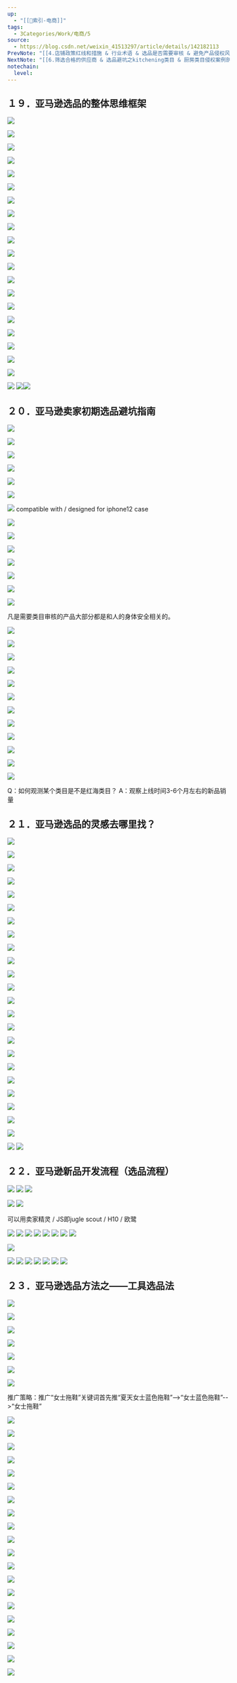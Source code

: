 ```yaml
---
up:
  - "[[🔖索引-电商]]"
tags:
  - 3Categories/Work/电商/5
source:
  - https://blog.csdn.net/weixin_41513297/article/details/142182113
PrevNote: "[[4.店铺政策红线和措施 & 行业术语 & 选品是否需要审核 & 避免产品侵权风险 14-18]]"
NextNote: "[[6.筛选合格的供应商 & 选品避坑之kitchening类目 & 厨房类目侵权案例剖析 24-27]]"
notechain:
  level: 
---
```



## １９．亚马逊选品的整体思维框架 

![](https://imgs-1302581161.cos.ap-guangzhou.myqcloud.com/ob/20250605150712023.webp)

![](https://imgs-1302581161.cos.ap-guangzhou.myqcloud.com/ob/20250605150712025.webp)

![](https://imgs-1302581161.cos.ap-guangzhou.myqcloud.com/ob/20250605150712026.webp)

![](https://imgs-1302581161.cos.ap-guangzhou.myqcloud.com/ob/20250605150712027.webp)

![](https://imgs-1302581161.cos.ap-guangzhou.myqcloud.com/ob/20250605150712028.webp)

![](https://imgs-1302581161.cos.ap-guangzhou.myqcloud.com/ob/20250605150712029.webp)

![](https://imgs-1302581161.cos.ap-guangzhou.myqcloud.com/ob/20250605150712030.webp)

![](https://imgs-1302581161.cos.ap-guangzhou.myqcloud.com/ob/20250605150712031.webp)

![](https://imgs-1302581161.cos.ap-guangzhou.myqcloud.com/ob/20250605150712032.webp)

![](https://imgs-1302581161.cos.ap-guangzhou.myqcloud.com/ob/20250605150712033.webp)

![](https://imgs-1302581161.cos.ap-guangzhou.myqcloud.com/ob/20250605150712034.webp)

![](https://imgs-1302581161.cos.ap-guangzhou.myqcloud.com/ob/20250605150712035.webp)

![](https://imgs-1302581161.cos.ap-guangzhou.myqcloud.com/ob/20250605150712036.webp)

![](https://imgs-1302581161.cos.ap-guangzhou.myqcloud.com/ob/20250605150712037.webp)

![](https://imgs-1302581161.cos.ap-guangzhou.myqcloud.com/ob/20250605150712038.webp)

![](https://imgs-1302581161.cos.ap-guangzhou.myqcloud.com/ob/20250605150712039.webp)

![](https://imgs-1302581161.cos.ap-guangzhou.myqcloud.com/ob/20250605150712040.webp)

![](https://imgs-1302581161.cos.ap-guangzhou.myqcloud.com/ob/20250605150712041.webp)

![](https://imgs-1302581161.cos.ap-guangzhou.myqcloud.com/ob/20250605150712042.webp)

![](https://imgs-1302581161.cos.ap-guangzhou.myqcloud.com/ob/20250605150712043.webp)

![](https://imgs-1302581161.cos.ap-guangzhou.myqcloud.com/ob/20250605150712044.webp)
![](https://imgs-1302581161.cos.ap-guangzhou.myqcloud.com/ob/20250605150712045.webp)![](https://imgs-1302581161.cos.ap-guangzhou.myqcloud.com/ob/20250605150712046.webp)
 



## ２０．亚马逊卖家初期选品避坑指南 
![](https://imgs-1302581161.cos.ap-guangzhou.myqcloud.com/ob/20250605150712047.webp)

![](https://imgs-1302581161.cos.ap-guangzhou.myqcloud.com/ob/20250605150712048.webp)

![](https://imgs-1302581161.cos.ap-guangzhou.myqcloud.com/ob/20250605150712049.webp)

![](https://imgs-1302581161.cos.ap-guangzhou.myqcloud.com/ob/20250605150712050.webp)

![](https://imgs-1302581161.cos.ap-guangzhou.myqcloud.com/ob/20250605150712051.webp)

![](https://imgs-1302581161.cos.ap-guangzhou.myqcloud.com/ob/20250605150712052.webp)

![](https://imgs-1302581161.cos.ap-guangzhou.myqcloud.com/ob/20250605150712053.webp)
compatible with / designed for iphone12 case

![](https://imgs-1302581161.cos.ap-guangzhou.myqcloud.com/ob/20250605150712054.webp)

![](https://imgs-1302581161.cos.ap-guangzhou.myqcloud.com/ob/20250605150712055.webp)

![](https://imgs-1302581161.cos.ap-guangzhou.myqcloud.com/ob/20250605150712056.webp)

![](https://imgs-1302581161.cos.ap-guangzhou.myqcloud.com/ob/20250605150712057.webp)

![](https://imgs-1302581161.cos.ap-guangzhou.myqcloud.com/ob/20250605150712058.webp)

![](https://imgs-1302581161.cos.ap-guangzhou.myqcloud.com/ob/20250605150712059.webp)

![](https://imgs-1302581161.cos.ap-guangzhou.myqcloud.com/ob/20250605150712060.webp)

凡是需要类目审核的产品大部分都是和人的身体安全相关的。

![](https://imgs-1302581161.cos.ap-guangzhou.myqcloud.com/ob/20250605150712061.webp)

![](https://imgs-1302581161.cos.ap-guangzhou.myqcloud.com/ob/20250605150712062.webp)

![](https://imgs-1302581161.cos.ap-guangzhou.myqcloud.com/ob/20250605150712063.webp)

![](https://imgs-1302581161.cos.ap-guangzhou.myqcloud.com/ob/20250605150712064.webp)

![](https://imgs-1302581161.cos.ap-guangzhou.myqcloud.com/ob/20250605150712065.webp)

![](https://imgs-1302581161.cos.ap-guangzhou.myqcloud.com/ob/20250605150712066.webp)

![](https://imgs-1302581161.cos.ap-guangzhou.myqcloud.com/ob/20250605150712067.webp)

![](https://imgs-1302581161.cos.ap-guangzhou.myqcloud.com/ob/20250605150712068.webp)

![](https://imgs-1302581161.cos.ap-guangzhou.myqcloud.com/ob/20250605150712069.webp)

![](https://imgs-1302581161.cos.ap-guangzhou.myqcloud.com/ob/20250605150712070.webp)

![](https://imgs-1302581161.cos.ap-guangzhou.myqcloud.com/ob/20250605150712071.webp)

![](https://imgs-1302581161.cos.ap-guangzhou.myqcloud.com/ob/20250605150712072.webp)

Q：如何观测某个类目是不是红海类目？
A：观察上线时间3-6个月左右的新品销量





## ２１．亚马逊选品的灵感去哪里找？ 
![](https://imgs-1302581161.cos.ap-guangzhou.myqcloud.com/ob/20250605150712073.webp)

![](https://imgs-1302581161.cos.ap-guangzhou.myqcloud.com/ob/20250605150712074.webp)

![](https://imgs-1302581161.cos.ap-guangzhou.myqcloud.com/ob/20250605150712075.webp)

![](https://imgs-1302581161.cos.ap-guangzhou.myqcloud.com/ob/20250605150712076.webp)

![](https://imgs-1302581161.cos.ap-guangzhou.myqcloud.com/ob/20250605150712077.webp)

![](https://imgs-1302581161.cos.ap-guangzhou.myqcloud.com/ob/20250605150712078.webp)

![](https://imgs-1302581161.cos.ap-guangzhou.myqcloud.com/ob/20250605150712079.webp)

![](https://imgs-1302581161.cos.ap-guangzhou.myqcloud.com/ob/20250605150712080.webp)

![](https://imgs-1302581161.cos.ap-guangzhou.myqcloud.com/ob/20250605150712081.webp)

![](https://imgs-1302581161.cos.ap-guangzhou.myqcloud.com/ob/20250605150712082.webp)

![](https://imgs-1302581161.cos.ap-guangzhou.myqcloud.com/ob/20250605150712083.webp)

![](https://imgs-1302581161.cos.ap-guangzhou.myqcloud.com/ob/20250605150712084.webp)

![](https://imgs-1302581161.cos.ap-guangzhou.myqcloud.com/ob/20250605150712085.webp)

![](https://imgs-1302581161.cos.ap-guangzhou.myqcloud.com/ob/20250605150712086.webp)

![](https://imgs-1302581161.cos.ap-guangzhou.myqcloud.com/ob/20250605150712087.webp)

![](https://imgs-1302581161.cos.ap-guangzhou.myqcloud.com/ob/20250605150712088.webp)

![](https://imgs-1302581161.cos.ap-guangzhou.myqcloud.com/ob/20250605150712089.webp)

![](https://imgs-1302581161.cos.ap-guangzhou.myqcloud.com/ob/20250605150712090.webp)

![](https://imgs-1302581161.cos.ap-guangzhou.myqcloud.com/ob/20250605150712091.webp)

![](https://imgs-1302581161.cos.ap-guangzhou.myqcloud.com/ob/20250605150712092.webp)

![](https://imgs-1302581161.cos.ap-guangzhou.myqcloud.com/ob/20250605150712093.webp)

![](https://imgs-1302581161.cos.ap-guangzhou.myqcloud.com/ob/20250605150712094.webp)

![](https://imgs-1302581161.cos.ap-guangzhou.myqcloud.com/ob/20250605150712095.webp)

![](https://imgs-1302581161.cos.ap-guangzhou.myqcloud.com/ob/20250605150712096.webp)
![](https://imgs-1302581161.cos.ap-guangzhou.myqcloud.com/ob/20250605150712097.webp)





## ２２．亚马逊新品开发流程（选品流程） 
![](https://imgs-1302581161.cos.ap-guangzhou.myqcloud.com/ob/20250605150712098.webp)
![](https://imgs-1302581161.cos.ap-guangzhou.myqcloud.com/ob/20250605150712099.webp)
![](https://imgs-1302581161.cos.ap-guangzhou.myqcloud.com/ob/20250605150712100.webp)

![](https://imgs-1302581161.cos.ap-guangzhou.myqcloud.com/ob/20250605150712101.webp)
![](https://imgs-1302581161.cos.ap-guangzhou.myqcloud.com/ob/20250605150712102.webp)

可以用卖家精灵 / JS即jugle scout / H10 / 欧鹭

![](https://imgs-1302581161.cos.ap-guangzhou.myqcloud.com/ob/20250605150712103.webp)
![](https://imgs-1302581161.cos.ap-guangzhou.myqcloud.com/ob/20250605150712104.webp)
![](https://imgs-1302581161.cos.ap-guangzhou.myqcloud.com/ob/20250605150712105.webp)
![](https://imgs-1302581161.cos.ap-guangzhou.myqcloud.com/ob/20250605150712106.webp)
![](https://imgs-1302581161.cos.ap-guangzhou.myqcloud.com/ob/20250605150712107.webp)
![](https://imgs-1302581161.cos.ap-guangzhou.myqcloud.com/ob/20250605150712108.webp)
![](https://imgs-1302581161.cos.ap-guangzhou.myqcloud.com/ob/20250605150712109.webp)
![](https://imgs-1302581161.cos.ap-guangzhou.myqcloud.com/ob/20250605150712110.webp)

![](https://imgs-1302581161.cos.ap-guangzhou.myqcloud.com/ob/20250605150712111.webp)

![](https://imgs-1302581161.cos.ap-guangzhou.myqcloud.com/ob/20250605150712112.webp)
![](https://imgs-1302581161.cos.ap-guangzhou.myqcloud.com/ob/20250605150712113.webp)
![](https://imgs-1302581161.cos.ap-guangzhou.myqcloud.com/ob/20250605150712114.webp)
![](https://imgs-1302581161.cos.ap-guangzhou.myqcloud.com/ob/20250605150712115.webp)
![](https://imgs-1302581161.cos.ap-guangzhou.myqcloud.com/ob/20250605150712116.webp)
![](https://imgs-1302581161.cos.ap-guangzhou.myqcloud.com/ob/20250605150712117.webp)
![](https://imgs-1302581161.cos.ap-guangzhou.myqcloud.com/ob/20250605150712118.webp)






## ２３．亚马逊选品方法之——工具选品法 
![](https://imgs-1302581161.cos.ap-guangzhou.myqcloud.com/ob/20250605150712119.webp)

![](https://imgs-1302581161.cos.ap-guangzhou.myqcloud.com/ob/20250605150712120.webp)
 
![](https://imgs-1302581161.cos.ap-guangzhou.myqcloud.com/ob/20250605150712121.webp)
 
![](https://imgs-1302581161.cos.ap-guangzhou.myqcloud.com/ob/20250605150712122.webp)
 
![](https://imgs-1302581161.cos.ap-guangzhou.myqcloud.com/ob/20250605150712123.webp)
 
![](https://imgs-1302581161.cos.ap-guangzhou.myqcloud.com/ob/20250605150712124.webp)
 
![](https://imgs-1302581161.cos.ap-guangzhou.myqcloud.com/ob/20250605150712125.webp)

推广策略：推广“女士拖鞋”关键词首先推“夏天女士蓝色拖鞋”-->“女士蓝色拖鞋”-->“女士拖鞋”

![](https://imgs-1302581161.cos.ap-guangzhou.myqcloud.com/ob/20250605150712126.webp)
 
![](https://imgs-1302581161.cos.ap-guangzhou.myqcloud.com/ob/20250605150712127.webp)
 
![](https://imgs-1302581161.cos.ap-guangzhou.myqcloud.com/ob/20250605150712128.webp)
 
![](https://imgs-1302581161.cos.ap-guangzhou.myqcloud.com/ob/20250605150712129.webp)
 
![](https://imgs-1302581161.cos.ap-guangzhou.myqcloud.com/ob/20250605150712130.webp)
 
![](https://imgs-1302581161.cos.ap-guangzhou.myqcloud.com/ob/20250605150712131.webp)
 
![](https://imgs-1302581161.cos.ap-guangzhou.myqcloud.com/ob/20250605150712132.webp)
 
![](https://imgs-1302581161.cos.ap-guangzhou.myqcloud.com/ob/20250605150712134.webp)
 
![](https://imgs-1302581161.cos.ap-guangzhou.myqcloud.com/ob/20250605150712135.webp)
 
![](https://imgs-1302581161.cos.ap-guangzhou.myqcloud.com/ob/20250605150712136.webp)
 
![](https://imgs-1302581161.cos.ap-guangzhou.myqcloud.com/ob/20250605150712137.webp)
 
![](https://imgs-1302581161.cos.ap-guangzhou.myqcloud.com/ob/20250605150712138.webp)
 
![](https://imgs-1302581161.cos.ap-guangzhou.myqcloud.com/ob/20250605150712139.webp)

![](https://imgs-1302581161.cos.ap-guangzhou.myqcloud.com/ob/20250605150712140.webp)
 
![](https://imgs-1302581161.cos.ap-guangzhou.myqcloud.com/ob/20250605150712141.webp)

![](https://imgs-1302581161.cos.ap-guangzhou.myqcloud.com/ob/20250605150712142.webp)
 
![](https://imgs-1302581161.cos.ap-guangzhou.myqcloud.com/ob/20250605150712143.webp)
 
![](https://imgs-1302581161.cos.ap-guangzhou.myqcloud.com/ob/20250605150712144.webp)

![](https://imgs-1302581161.cos.ap-guangzhou.myqcloud.com/ob/20250605150712145.webp)
 
![](https://imgs-1302581161.cos.ap-guangzhou.myqcloud.com/ob/20250605150712146.webp)

